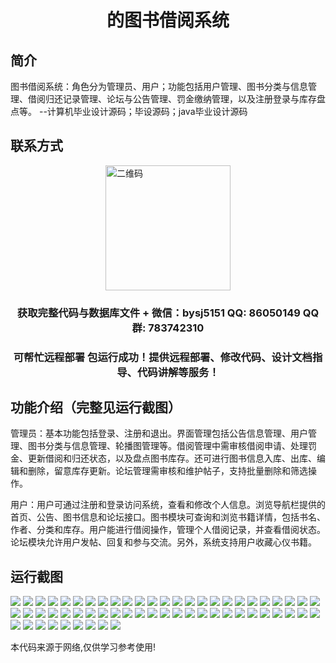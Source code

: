 <p><h1 align="center">的图书借阅系统</h1></p>

## 简介
图书借阅系统：角色分为管理员、用户；功能包括用户管理、图书分类与信息管理、借阅归还记录管理、论坛与公告管理、罚金缴纳管理，以及注册登录与库存盘点等。    --计算机毕业设计源码；毕设源码；java毕业设计源码


## 联系方式
<img src="https://bs-1329754181.cos.ap-shanghai.myqcloud.com/wx.jpg" alt="二维码" style="display: block; margin: 0 auto;" width="200px">
<p><h3 align="center">获取完整代码与数据库文件 + 微信：bysj5151 QQ: 86050149 QQ群: 783742310</h3></p>
<p><h3 align="center">可帮忙远程部署 包运行成功！提供远程部署、修改代码、设计文档指导、代码讲解等服务！</h3></p>

## 功能介绍（完整见运行截图）
管理员：基本功能包括登录、注册和退出。界面管理包括公告信息管理、用户管理、图书分类与信息管理、轮播图管理等。借阅管理中需审核借阅申请、处理罚金、更新借阅和归还状态，以及盘点图书库存。还可进行图书信息入库、出库、编辑和删除，留意库存更新。论坛管理需审核和维护帖子，支持批量删除和筛选操作。

用户：用户可通过注册和登录访问系统，查看和修改个人信息。浏览导航栏提供的首页、公告、图书信息和论坛接口。图书模块可查询和浏览书籍详情，包括书名、作者、分类和库存。用户能进行借阅操作，管理个人借阅记录，并查看借阅状态。论坛模块允许用户发帖、回复和参与交流。另外，系统支持用户收藏心仪书籍。


## 运行截图
![](https://bs-1329754181.cos.ap-shanghai.myqcloud.com/ssm/BookLendingSystem/img/001.jpg)
![](https://bs-1329754181.cos.ap-shanghai.myqcloud.com/ssm/BookLendingSystem/img/002.jpg)
![](https://bs-1329754181.cos.ap-shanghai.myqcloud.com/ssm/BookLendingSystem/img/003.jpg)
![](https://bs-1329754181.cos.ap-shanghai.myqcloud.com/ssm/BookLendingSystem/img/004.jpg)
![](https://bs-1329754181.cos.ap-shanghai.myqcloud.com/ssm/BookLendingSystem/img/005.jpg)
![](https://bs-1329754181.cos.ap-shanghai.myqcloud.com/ssm/BookLendingSystem/img/006.jpg)
![](https://bs-1329754181.cos.ap-shanghai.myqcloud.com/ssm/BookLendingSystem/img/007.jpg)
![](https://bs-1329754181.cos.ap-shanghai.myqcloud.com/ssm/BookLendingSystem/img/008.jpg)
![](https://bs-1329754181.cos.ap-shanghai.myqcloud.com/ssm/BookLendingSystem/img/009.jpg)
![](https://bs-1329754181.cos.ap-shanghai.myqcloud.com/ssm/BookLendingSystem/img/010.jpg)
![](https://bs-1329754181.cos.ap-shanghai.myqcloud.com/ssm/BookLendingSystem/img/011.jpg)
![](https://bs-1329754181.cos.ap-shanghai.myqcloud.com/ssm/BookLendingSystem/img/012.jpg)
![](https://bs-1329754181.cos.ap-shanghai.myqcloud.com/ssm/BookLendingSystem/img/013.jpg)
![](https://bs-1329754181.cos.ap-shanghai.myqcloud.com/ssm/BookLendingSystem/img/014.jpg)
![](https://bs-1329754181.cos.ap-shanghai.myqcloud.com/ssm/BookLendingSystem/img/015.jpg)
![](https://bs-1329754181.cos.ap-shanghai.myqcloud.com/ssm/BookLendingSystem/img/016.jpg)
![](https://bs-1329754181.cos.ap-shanghai.myqcloud.com/ssm/BookLendingSystem/img/017.jpg)
![](https://bs-1329754181.cos.ap-shanghai.myqcloud.com/ssm/BookLendingSystem/img/018.jpg)
![](https://bs-1329754181.cos.ap-shanghai.myqcloud.com/ssm/BookLendingSystem/img/019.jpg)
![](https://bs-1329754181.cos.ap-shanghai.myqcloud.com/ssm/BookLendingSystem/img/020.jpg)
![](https://bs-1329754181.cos.ap-shanghai.myqcloud.com/ssm/BookLendingSystem/img/021.jpg)
![](https://bs-1329754181.cos.ap-shanghai.myqcloud.com/ssm/BookLendingSystem/img/022.jpg)
![](https://bs-1329754181.cos.ap-shanghai.myqcloud.com/ssm/BookLendingSystem/img/023.jpg)
![](https://bs-1329754181.cos.ap-shanghai.myqcloud.com/ssm/BookLendingSystem/img/024.jpg)
![](https://bs-1329754181.cos.ap-shanghai.myqcloud.com/ssm/BookLendingSystem/img/025.jpg)
![](https://bs-1329754181.cos.ap-shanghai.myqcloud.com/ssm/BookLendingSystem/img/026.jpg)
![](https://bs-1329754181.cos.ap-shanghai.myqcloud.com/ssm/BookLendingSystem/img/027.jpg)
![](https://bs-1329754181.cos.ap-shanghai.myqcloud.com/ssm/BookLendingSystem/img/028.jpg)
![](https://bs-1329754181.cos.ap-shanghai.myqcloud.com/ssm/BookLendingSystem/img/029.jpg)
![](https://bs-1329754181.cos.ap-shanghai.myqcloud.com/ssm/BookLendingSystem/img/030.jpg)
![](https://bs-1329754181.cos.ap-shanghai.myqcloud.com/ssm/BookLendingSystem/img/031.jpg)
![](https://bs-1329754181.cos.ap-shanghai.myqcloud.com/ssm/BookLendingSystem/img/032.jpg)
![](https://bs-1329754181.cos.ap-shanghai.myqcloud.com/ssm/BookLendingSystem/img/033.jpg)
![](https://bs-1329754181.cos.ap-shanghai.myqcloud.com/ssm/BookLendingSystem/img/034.jpg)
![](https://bs-1329754181.cos.ap-shanghai.myqcloud.com/ssm/BookLendingSystem/img/035.jpg)
![](https://bs-1329754181.cos.ap-shanghai.myqcloud.com/ssm/BookLendingSystem/img/036.jpg)
![](https://bs-1329754181.cos.ap-shanghai.myqcloud.com/ssm/BookLendingSystem/img/037.jpg)
![](https://bs-1329754181.cos.ap-shanghai.myqcloud.com/ssm/BookLendingSystem/img/038.jpg)
![](https://bs-1329754181.cos.ap-shanghai.myqcloud.com/ssm/BookLendingSystem/img/039.jpg)
![](https://bs-1329754181.cos.ap-shanghai.myqcloud.com/ssm/BookLendingSystem/img/040.jpg)
![](https://bs-1329754181.cos.ap-shanghai.myqcloud.com/ssm/BookLendingSystem/img/041.jpg)
![](https://bs-1329754181.cos.ap-shanghai.myqcloud.com/ssm/BookLendingSystem/img/042.jpg)
![](https://bs-1329754181.cos.ap-shanghai.myqcloud.com/ssm/BookLendingSystem/img/043.jpg)
![](https://bs-1329754181.cos.ap-shanghai.myqcloud.com/ssm/BookLendingSystem/img/044.jpg)
![](https://bs-1329754181.cos.ap-shanghai.myqcloud.com/ssm/BookLendingSystem/img/045.jpg)
![](https://bs-1329754181.cos.ap-shanghai.myqcloud.com/ssm/BookLendingSystem/img/046.jpg)
![](https://bs-1329754181.cos.ap-shanghai.myqcloud.com/ssm/BookLendingSystem/img/047.jpg)
![](https://bs-1329754181.cos.ap-shanghai.myqcloud.com/ssm/BookLendingSystem/img/048.jpg)
![](https://bs-1329754181.cos.ap-shanghai.myqcloud.com/ssm/BookLendingSystem/img/049.jpg)
![](https://bs-1329754181.cos.ap-shanghai.myqcloud.com/ssm/BookLendingSystem/img/050.jpg)
![](https://bs-1329754181.cos.ap-shanghai.myqcloud.com/ssm/BookLendingSystem/img/051.jpg)
![](https://bs-1329754181.cos.ap-shanghai.myqcloud.com/ssm/BookLendingSystem/img/052.jpg)
![](https://bs-1329754181.cos.ap-shanghai.myqcloud.com/ssm/BookLendingSystem/img/053.jpg)
![](https://bs-1329754181.cos.ap-shanghai.myqcloud.com/ssm/BookLendingSystem/img/054.jpg)
![](https://bs-1329754181.cos.ap-shanghai.myqcloud.com/ssm/BookLendingSystem/img/055.jpg)
![](https://bs-1329754181.cos.ap-shanghai.myqcloud.com/ssm/BookLendingSystem/img/056.jpg)
![](https://bs-1329754181.cos.ap-shanghai.myqcloud.com/ssm/BookLendingSystem/img/057.jpg)
![](https://bs-1329754181.cos.ap-shanghai.myqcloud.com/ssm/BookLendingSystem/img/058.jpg)
![](https://bs-1329754181.cos.ap-shanghai.myqcloud.com/ssm/BookLendingSystem/img/059.jpg)

<p>本代码来源于网络,仅供学习参考使用!</p>
